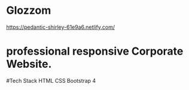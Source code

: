 # Glozzom

https://pedantic-shirley-61e9a6.netlify.com/


# professional responsive Corporate Website.

#Tech Stack
HTML
CSS
Bootstrap 4
